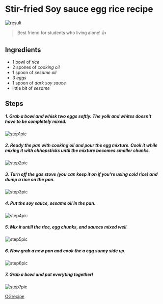# **Stir-fried Soy sauce egg rice recipe**

![result](https://recipe1.ezmember.co.kr/cache/recipe/2016/09/06/115b2b934fd77085518877677d1266fa1.jpg)

> Best friend for students who living alone! :thumbsup:

## Ingredients

- 1 bowl of _rice_
- 2 spones of _cooking oil_
- 1 spoon of _sesame oil_
- 3 _eggs_
- 1 spoon of _dark soy sauce_
- little bit of _sesame_

## Steps

##### 1. Grab a bowl and whisk two eggs softly. The yolk and whites doesn't have to be completely mixed.

![step1pic](https://recipe1.ezmember.co.kr/cache/recipe/2016/09/06/e120915ebacab3d582cec4c8c501fcaa1.jpg)

##### 2. Ready the pan with cooking oil and pour the egg mixture. Cook it while mixing it with chhopsticks until the mixture becomes smaller chunks.

![step2pic](https://recipe1.ezmember.co.kr/cache/recipe/2016/09/06/be9eef48bc07255f0ea2677ee9b1e8b11.jpg)

##### 3. Turn off the gas stove (you can keep it on if you're using cold rice) and dump a rice on the pan.

![step3pic](https://recipe1.ezmember.co.kr/cache/recipe/2016/09/06/296ca073b08c4ba37295ebab32c8aae11.jpg)

##### 4. Put the soy sauce, sesame oil in the pan.

![step4pic](https://recipe1.ezmember.co.kr/cache/recipe/2016/09/06/ec019742f8df63d96cad2b055e3f81461.jpg)

##### 5. Mix it untill the rice, egg chunks, and sauces mixed well.

![step5pic](https://recipe1.ezmember.co.kr/cache/recipe/2016/09/06/e35e7bee4bb19fd5a3c088dc65d176ad1.jpg)

##### 6. Now grab a new pan and cook the a egg sunny side up.

![step6pic](https://recipe1.ezmember.co.kr/cache/recipe/2016/09/06/db40b8f33ab72ba7403fbddbf065515d1.jpg)

##### 7. Grab a bowl and put everyting together!

![step7pic](https://recipe1.ezmember.co.kr/cache/recipe/2016/09/06/c698e38acd371f399b64e8a6605585541.jpg)

[OGrecipe](https://www.10000recipe.com/recipe/6856565)